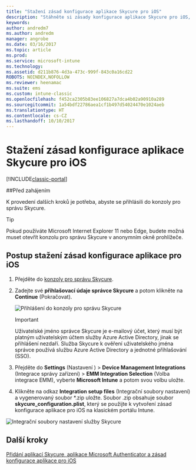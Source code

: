 ```yaml
---
title: "Stažení zásad konfigurace aplikace Skycure pro iOS"
description: "Stáhněte si zásady konfigurace aplikace Skycure pro iOS, které můžete použít s aplikací Skycure pro iOS nasazenou pro koncové uživatele."
keywords: 
author: andredm7
ms.author: andredm
manager: angrobe
ms.date: 03/16/2017
ms.topic: article
ms.prod: 
ms.service: microsoft-intune
ms.technology: 
ms.assetid: d211b876-4d3a-473c-999f-843c0a16cd22
ROBOTS: NOINDEX,NOFOLLOW
ms.reviewer: heenamac
ms.suite: ems
ms.custom: intune-classic
ms.openlocfilehash: f452ca2305b83ee106827a7dca4b02a90910a289
ms.sourcegitcommit: 1a54bdf22786aea1cf1b497d54024470e1024aeb
ms.translationtype: HT
ms.contentlocale: cs-CZ
ms.lasthandoff: 10/10/2017
---
```

# <a name="download-skycure-ios-app-configuration-policy"></a>Stažení zásad konfigurace aplikace Skycure pro iOS

[!INCLUDE[classic-portal](../includes/classic-portal.md)]

##<a name="before-you-begin"></a>Před zahájením

K provedení dalších kroků je potřeba, abyste se přihlásili do konzoly pro správu Skycure.

> [!TIP] 
> Pokud používáte Microsoft Internet Explorer 11 nebo Edge, budete možná muset otevřít konzolu pro správu Skycure v anonymním okně prohlížeče.

## <a name="to-download-the-ios-app-configuration-policy"></a>Postup stažení zásad konfigurace aplikace pro iOS

1.  Přejděte do [konzoly pro správu Skycure](https://aad.skycure.com).

2.  Zadejte své **přihlašovací údaje správce Skycure** a potom klikněte na **Continue** (Pokračovat).

    ![Přihlášení do konzoly pro správu Skycure](../media/mtp/skycure-ios-app-1.png)

    > [!IMPORTANT] 
    > Uživatelské jméno správce Skycure je e-mailový účet, který musí být platným uživatelským účtem služby Azure Active Directory, jinak se přihlášení nezdaří. Služba Skycure k ověření uživatelského jména správce používá službu Azure Active Directory a jednotné přihlašování (SSO).

3.  Přejděte do **Settings** (Nastavení ) &gt; **Device Management Integrations** (Integrace správy zařízení) &gt; **EMM Integration Selection** (Volba integrace EMM), vyberte **Microsoft Intune** a potom svou volbu uložte.

2.  Klikněte na odkaz **Integration setup files** (Integrační soubory nastavení) a vygenerovaný soubor \*.zip uložte. Soubor .zip obsahuje soubor **skycure\_configuration.plist**, který se použijte k vytvoření zásad konfigurace aplikace pro iOS na klasickém portálu Intune.

![Integrační soubory nastavení služby Skycure](../media/mtp/skycure-ios-app-2.png)

## <a name="next-steps"></a>Další kroky

[Přidání aplikací Skycure, aplikace Microsoft Authenticator a zásad konfigurace aplikace pro iOS](/intune-classic/deploy-use/add-skycure-apps-microsoft-authenticator-and-ios-app-configuration-policy)
